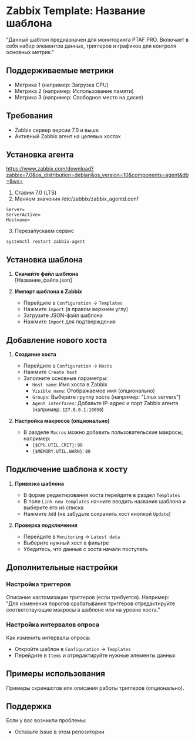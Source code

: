# Zabbix Template: Название шаблона
"Данный шаблон предназначен для мониторинга PTAF PRO. Включает в себя набор элементов данных, триггеров и графиков для контроля основных метрик."

## Поддерживаемые метрики
- Метрика 1 (например: Загрузка CPU)
- Метрика 2 (например: Использование памяти)
- Метрика 3 (например: Свободное место на диске)

## Требования
- Zabbix сервер версии 7.0 и выше
- Активный Zabbix агент на целевых хостах

## Установка агента
https://www.zabbix.com/download?zabbix=7.0&os_distribution=debian&os_version=10&components=agent&db=&ws=
1. Ставим 7.0 (LTS)
2. Меняем значения /etc/zabbix/zabbix_agentd.conf
```
Server=
ServerActive=
Hostname=
```
3. Перезапускаем сервис
```
systemctl restart zabbix-agent
```


## Установка шаблона

1. **Скачайте файл шаблона**  
   [Название_файла.json]

2. **Импорт шаблона в Zabbix**  
   - Перейдите в `Configuration` → `Templates`  
   - Нажмите `Import` (в правом верхнем углу)  
   - Загрузите JSON-файл шаблона  
   - Нажмите `Import` для подтверждения  

## Добавление нового хоста

1. **Создание хоста**  
   - Перейдите в `Configuration` → `Hosts`  
   - Нажмите `Create host`  
   - Заполните основные параметры:  
     - `Host name`: Имя хоста в Zabbix  
     - `Visible name`: Отображаемое имя (опционально)  
     - `Groups`: Выберите группу хоста (например: "Linux servers")  
     - `Agent interfaces`: Добавьте IP-адрес и порт Zabbix агента (например: `127.0.0.1:10050`)  

2. **Настройка макросов (опционально)**  
   - В разделе `Macros` можно добавить пользовательские макросы, например:  
     - `{$CPU.UTIL.CRIT}`: `90`  
     - `{$MEMORY.UTIL.WARN}`: `80`  

## Подключение шаблона к хосту

1. **Привязка шаблона**  
   - В форме редактирования хоста перейдите в раздел `Templates`  
   - В поле `Link new templates` начните вводить название шаблона и выберите его из списка  
   - Нажмите `Add` (не забудьте сохранить хост кнопкой `Update`)  

2. **Проверка подключения**  
   - Перейдите в `Monitoring` → `Latest data`  
   - Выберите нужный хост в фильтре  
   - Убедитесь, что данные с хоста начали поступать  

## Дополнительные настройки

### Настройка триггеров
Описание кастомизации триггеров (если требуется). Например:  
"Для изменения порогов срабатывания триггеров отредактируйте соответствующие макросы в шаблоне или на уровне хоста."

### Настройка интервалов опроса
Как изменить интервалы опроса:  
- Откройте шаблон в `Configuration` → `Templates`  
- Перейдите в `Items` и отредактируйте нужные элементы данных  

## Примеры использования
Примеры скриншотов или описания работы триггеров (опционально).

## Поддержка
Если у вас возникли проблемы:  
- Оставьте Issue в этом репозитории  